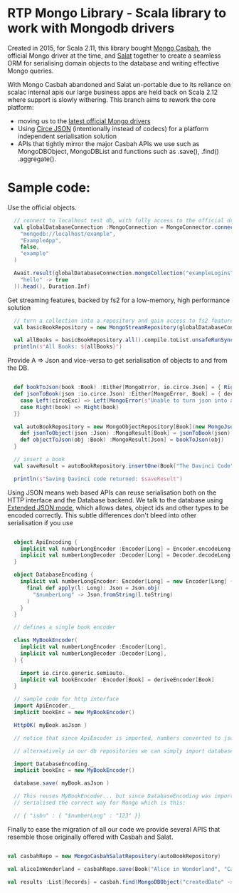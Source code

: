
RTP Mongo Library - Scala library to work with Mongodb drivers
==============================================================

Created in 2015, for Scala 2.11, this library bought [Mongo Casbah](https://mongodb.github.io/casbah/), the official Mongo driver at the time, and [Salat](https://github.com/salat/salat) together to create a seamless ORM for serialising domain objects to the database and writing effective Mongo queries.

With Mongo Casbah abandoned and Salat un-portable due to its reliance on scalac internal apis our large business apps are held back on Scala 2.12 where support is slowly withering. This branch aims to rework the core platform:

* moving us to the [latest official Mongo drivers](https://www.mongodb.com/docs/languages/scala/scala-driver/current/)
* Using [Circe JSON](https://circe.github.io/circe/) (intentionally instead of codecs) for a platform independent serialisation solution
* APIs that tightly mirror the major Casbah APIs we use such as MongoDBObject, MongoDBList and functions such as .save(), .find() .aggregate().

# Sample code:

Use the official objects.

```scala
  // connect to localhost test db, with fully access to the official drivers and all its options
  val globalDatabaseConnection :MongoConnection = MongoConnector.connect(
    "mongodb://localhost/example",
    "ExampleApp",
    false,
    "example"
  )

  Await.result(globalDatabaseConnection.mongoCollection("exampleLogins").insertOne(Document(
    "hello" -> true
  )).head(), Duration.Inf)
```

Get streaming features, backed by fs2 for a low-memory, high performance solution

```scala
  // turn a collection into a repository and gain access to fs2 features.
  val basicBookRepository = new MongoStreamRepository(globalDatabaseConnection, "books", List("_id"))

  val allBooks = basicBookRepository.all().compile.toList.unsafeRunSync()
  println(s"All Books: ${allBooks}")
```

Provide A => Json and vice-versa to get serialisation of objects to and from the DB.

```scala

  def bookToJson(book :Book) :Either[MongoError, io.circe.Json] = { Right(book.asJson) }
  def jsonToBook(json :io.circe.Json) :Either[MongoError, Book] = { decode[Book](json.spaces4) match {
    case Left(circeExc) => Left(MongoError(s"Unable to turn json into a book: ${circeExc.getMessage} (from JSON: ${json.spaces4})"))
    case Right(book) => Right(book)
  }}

  val autoBookRepository = new MongoObjectRepository[Book](new MongoJsonRepository(basicBookRepository)) {
    def jsonToObject(json :Json) :MongoResult[Book] = jsonToBook(json)
    def objectToJson(obj :Book) :MongoResult[Json] = bookToJson(obj)
  }

  // insert a book
  val saveResult = autoBookRepository.insertOne(Book("The Davinci Code", "Mike row", "743927492")).unsafeRunSync()

  println(s"Saving Davinci code returned: $saveResult")
```

Using JSON means web based APIs can reuse serialisation both on the HTTP interface and the Database backend. We talk to the database using [Extended JSON mode](https://www.mongodb.com/docs/manual/reference/mongodb-extended-json/), which allows dates, object ids and other types to be encoded correctly. This subtle differences don't bleed into other serialisation if you use 

```scala

  object ApiEncoding {
    implicit val numberLongEncoder :Encoder[Long] = Encoder.encodeLong
    implicit val numberLongDecoder :Decoder[Long] = Decoder.decodeLong
  }

  object DatabaseEncoding {
    implicit val numberLongEncoder: Encoder[Long] = new Encoder[Long] {
      final def apply(l: Long): Json = Json.obj(
        "$numberLong" -> Json.fromString(l.toString)
      )
    }
  }

  // defines a single book encoder

  class MyBookEncoder(
    implicit val numberLongEncoder :Encoder[Long],
    implicit val numberLongDecoder :Decoder[Long],
  ) {

    import io.circe.generic.semiauto._
    implicit val bookEncoder :Encoder[Book] = deriveEncoder[Book]
  }

  // sample code for http interface
  import ApiEncoder._
  implicit bookEnc = new MyBookEncoder()

  HttpOK( myBook.asJson )

  // notice that since ApiEncoder is imported, numbers converted to json like this: { "isbn" : 123 }

  // alternatively in our db repositories we can simply import database encoder instead

  import DatabaseEncoding._
  implicit bookEnc = new MyBookEncoder()

  database.save( myBook.asJson )

  // This reuses MyBookEncoder... but since DatabaseEncoding was imported, numbers get
  // serialised the correct way for Mongo which is this:

  // { "isbn" : { "$numberLong" : "123" }}

```

Finally to ease the migration of all our code we provide several APIS that resemble those originally offered with Casbah and Salat.

```scala

val casbahRepo = new MongoCasbahSalatRepository(autoBookRepository)

val aliceInWonderland = casbahRepo.save(Book("Alice in Wonderland", "Carol", "678234832"))

val results :List[Records] = casbah.find(MongoDBObject("createdDate" -> ("$gt" -> DateTime.now)))

```
